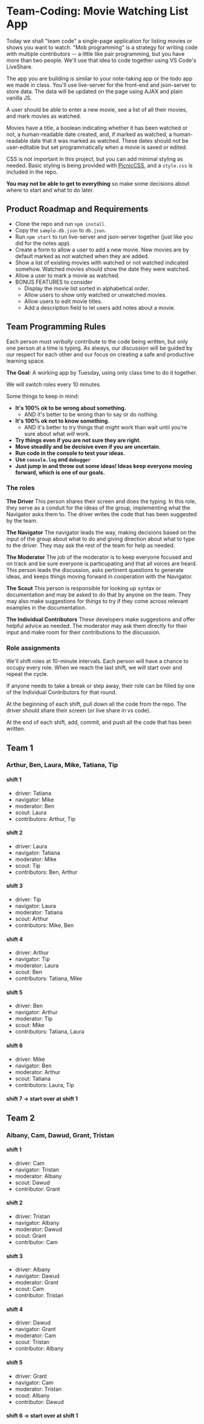 # Team-Coding: Movie Watching List App

Today we shall "team code" a single-page application for listing movies or shows you want to watch. "Mob programming" is a strategy for writing code with multiple contributors -- a little like pair programming, but you have more than two people. We'll use that idea to code together using VS Code's LiveShare.

The app you are building is similar to your note-taking app or the todo app we made in class. You'll use live-server for the front-end and json-server to store data. The data will be updated on the page using AJAX and plain vanilla JS.

A user should be able to enter a new movie, see a list of all their movies, and mark movies as watched.

Movies have a title, a boolean indicating whether it has been watched or not, a human-readable date created, and, if marked as watched, a human-readable date that it was marked as watched. These dates should _not_ be user-editable but set programmatically when a movie is saved or edited.

CSS is not important in this project, but you can add minimal styling as needed. Basic styling is being provided with [PicnicCSS](https://picnicss.com/), and a `style.css` is included in the repo.

**You may not be able to get to everything** so make some decisions about where to start and what to do later.

## Product Roadmap and Requirements

- Clone the repo and run `npm install`.
- Copy the `sample-db.json` to `db.json`.
- Run `npm start` to run live-server and json-server together (just like you did for the notes app).
- Create a form to allow a user to add a new movie. New movies are by default marked as not watched when they are added.
- Show a list of existing movies with watched or not watched indicated somehow. Watched movies should show the date they were watched.
- Allow a user to mark a movie as watched.
- BONUS FEATURES to consider
  - Display the movie list sorted in alphabetical order.
  - Allow users to show only watched or unwatched movies.
  - Allow users to edit movie titles.
  - Add a description field to let users add notes about a movie.

## Team Programming Rules

Each person must _verbally_ contribute to the code being written, but only one person at a time is typing. As always, our discussion will be guided by our respect for each other and our focus on creating a safe and productive learning space.

**The Goal**: A working app by Tuesday, using only class time to do it together.

We will switch roles every 10 minutes.

Some things to keep in mind:

- **It's 100% ok to be wrong about something.**
  - AND it's better to be wrong than to say or do nothing.
- **It's 100% ok not to know something.**
  - AND it's better to try things that _might_ work than wait until you're sure about what _will_ work.
- **Try things even if you are not sure they are right.**
- **Move steadily and be decisive even if you are uncertain.**
- **Run code in the console to test your ideas.**
- **Use `console.log` and `debugger`**
- **Just jump in and throw out some ideas! Ideas keep everyone moving forward, which is one of our goals.**

### The roles

**The Driver** This person shares their screen and does the typing. In this role, they serve as a conduit for the ideas of the group, implementing what the Navigator asks them to. The driver writes the code that has been suggested by the team.

**The Navigator** The navigator leads the way, making decisions based on the input of the group about what to do and giving direction about what to type to the driver. They may ask the rest of the team for help as needed.

**The Moderator** The job of the moderator is to keep everyone focused and on track and be sure everyone is particupating and that all voices are heard. This person leads the discussion, asks pertinent questions to generate ideas, and keeps things moving forward in cooperation with the Navigator.

**The Scout** This person is responsible for looking up syntax or documentation and may be asked to do that by anyone on the team. They may also make suggestions for things to try if they come across relevant examples in the documentation.

**The Individual Contributors** These developers make suggestions and offer helpful advice as needed. The moderator may ask them directly for their input and make room for their contributions to the discussion.

### Role assignments

We'll shift roles at 10-minute intervals. Each person will have a chance to occupy every role. When we reach the last shift, we will start over and repeat the cycle.

If anyone needs to take a break or step away, their role can be filled by one of the Individual Contributors for that round.

At the beginning of each shift, pull down all the code from the repo. The driver should share their screen (or live share in vs code).

At the end of each shift, add, commit, and push all the code that has been written.

## Team 1

### Arthur, Ben, Laura, Mike, Tatiana, Tip

#### shift 1

- driver: Tatiana
- navigator: Mike
- moderator: Ben
- scout: Laura
- contributors: Arthur, Tip

#### shift 2

- driver: Laura
- navigator: Tatiana
- moderator: Mike
- scout: Tip
- contributors: Ben, Arthur

#### shift 3

- driver: Tip
- navigator: Laura
- moderator: Tatiana
- scout: Arthur
- contributors: Mike, Ben

#### shift 4

- driver: Arthur
- navigator: Tip
- moderator: Laura
- scout: Ben
- contributors: Tatiana, Mike

#### shift 5

- driver: Ben
- navigator: Arthur
- moderator: Tip
- scout: Mike
- contributors: Tatiana, Laura

#### shift 6

- driver: Mike
- navigator: Ben
- moderator: Arthur
- scout: Tatiana
- contributors: Laura, Tip

#### shift 7 -> start over at shift 1


## Team 2

### Albany, Cam, Dawud, Grant, Tristan


#### shift 1

- driver: Cam
- navigator: Tristan
- moderator: Albany
- scout: Dawud
- contributor: Grant

#### shift 2

- driver: Tristan
- navigator: Albany
- moderator: Dawud
- scout: Grant
- contributor: Cam

#### shift 3

- driver: Albany
- navigator: Dawud
- moderator: Grant
- scout: Cam
- contributor: Tristan

#### shift 4

- driver: Dawud
- navigator: Grant
- moderator: Cam
- scout: Tristan
- contributor: Albany

#### shift 5

- driver: Grant
- navigator: Cam
- moderator: Tristan
- scout: Albany
- contributor: Dawud

#### shift 6 -> start over at shift 1

